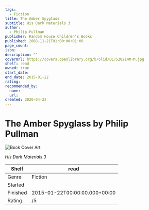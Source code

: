 ```yaml
---
tags:
  - Fiction
title: The Amber Spyglass
subtitle: His Dark Materials 3
author:
  - Philip Pullman
publisher: Random House Children's Books
published: 2008-11-21T01:00:00+01:00
page_count:
isbn:
description: ""
coverUrl: https://covers.openlibrary.org/b/olid/OL7520214M-M.jpg
shelf: read
owned: true
start_date:
end_date: 2015-01-22
rating:
recommended_by:
  name:
  url:
created: 2020-04-22
---
```


# The Amber Spyglass by Philip Pullman

![Book Cover Art](https://covers.openlibrary.org/b/olid/OL7520214M-M.jpg)

_His Dark Materials 3_

| Shelf | read |
| --- | --- |
| Genre | Fiction |
| Started |  |
| Finished | 2015-01-22T00:00:00.000+00:00 |
| Rating | /5 |


